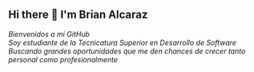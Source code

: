 ## Hi there 👋 I'm Brian Alcaraz
_Bienvenidos a mi GitHub_  
_Soy estudiante de la Tecnicatura Superior en Desarrollo de Software_  
_Buscando grandes oportunidades que me den chances de crecer tanto personal como profesionalmente_  


<!--
**bnalcaraz/bnalcaraz** is a ✨ _special_ ✨ repository because its `README.md` (this file) appears on your GitHub profile.

Here are some ideas to get you started:

- 🔭 I’m currently working on ...
- 🌱 I’m currently learning ...
- 👯 I’m looking to collaborate on ...
- 🤔 I’m looking for help with ...
- 💬 Ask me about ...
- 📫 How to reach me: ...
- 😄 Pronouns: ...
- ⚡ Fun fact: ...
-->

